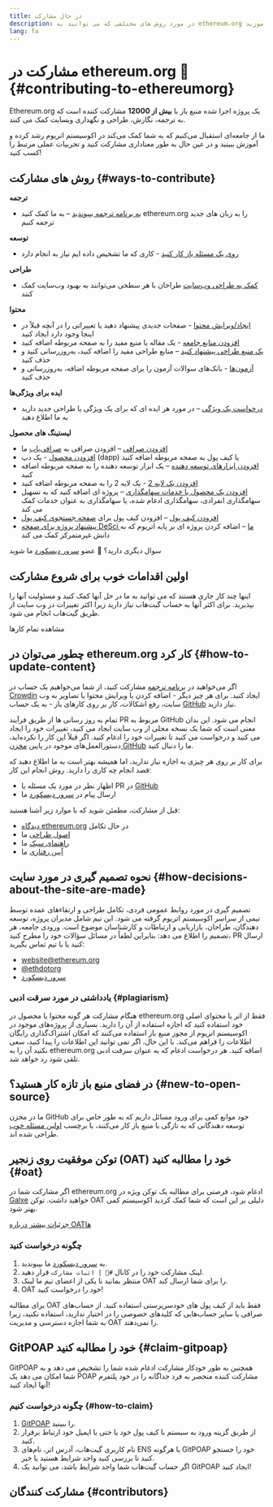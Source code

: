 ```yaml
---
title: در حال مشارکت
description: در مورد روش های مختلفی که می توانید به ethereum.org کمک کنید، بیاموزید
lang: fa
---
```


# مشارکت در ethereum.org 🦄 {#contributing-to-ethereumorg}

Ethereum.org یک پروژه اجرا شده منبع باز با **بیش از 12000** مشارکت کننده است که به ترجمه، نگارش، طراحی و نگهداری وبسایت کمک می کنند.

ما از جامعه‌ای استقبال می‌کنیم که به شما کمک می‌کند در اکوسیستم اتریوم رشد کرده و آموزش ببینید و در عین حال به طور معناداری مشارکت کنید و تجربیات عملی مرتبط را کسب کنید!

## روش های مشارکت {#ways-to-contribute}

**ترجمه**
- [به برنامه ترجمه بپیوندید](/contributing/translation-program/) – به ما کمک کنید ethereum.org را به زبان های جدید ترجمه کنیم

**توسعه**
- [روی یک مسئله باز کار کنید](https://github.com/ethereum/ethereum-org-website/issues) - کاری که ما تشخیص داده ایم نیاز به انجام دارد

**طراحی**
- [کمک به طراحی وب‌سایت](/contributing/design/) طراحان با هر سطحی می‌توانند به بهبود وب‌سایت کمک کنند

**محتوا**
- [ایجاد/ویرایش محتوا](/contributing/#how-to-update-content) - صفحات جدیدی پیشنهاد دهید یا تغییراتی را در آنچه قبلاً در اینجا وجود دارد ایجاد کنید
- [افزودن منابع جامعه](/contributing/content-resources/) - یک مقاله یا منبع مفید را به صفحه مربوطه اضافه کنید
- [یک منبع طراحی پیشنهاد کنید](/contributing/design/adding-design-resources/) – منابع طراحی مفید را اضافه کنید، به‌روزرسانی کنید و حذف کنید
- [آزمون‌ها](/contributing/quizzes/) - بانک‌های سوالات آزمون را برای صفحه مربوطه اضافه، به‌روزرسانی و حذف کنید

**ایده برای ویژگی‌ها**
- [درخواست یک ویژگی](https://github.com/ethereum/ethereum-org-website/issues/new?assignees=&labels=Type%3A+Feature&template=feature_request.yaml&title=) – در مورد هر ایده ای که برای یک ویژگی یا طراحی جدید دارید به ما اطلاع دهید

**لیستینگ های محصول**
- [افزودن صرافی](/contributing/adding-exchanges/) – افزودن صرافی به [صرافی‌یاب](/get-eth/#country-picker) ما
- [افزودن محصول](/contributing/adding-products/) - یک دپ (dapp) یا کیف پول به صفحه مربوطه اضافه کنید
- [افزودن ابزارهای توسعه دهنده](/contributing/adding-developer-tools/) – یک ابزار توسعه دهنده را به صفحه مربوطه اضافه کنید
- [افزودن یک لایه 2](/contributing/adding-layer-2s/) - یک لایه 2 را به صفحه مربوطه اضافه کنید
- [افزودن یک محصول یا خدمات سهامگذاری](/contributing/adding-staking-products/) – پروژه ای اضافه کنید که به تسهیل سهامگذاری انفرادی، سهامگذاری ادغام شده، یا سهامگذاری به عنوان خدمات کمک می کند
- [افزودن کیف پول](/contributing/adding-wallets/) – افزودن کیف پول برای [صفحه جستجوی کیف پول](/wallets/find-wallet/)
- [پیشنهاد پروژه برای صفحه DeSci ما](/contributing/adding-desci-projects/) – اضافه کردن پروژه ای بر پایه اتریوم که به دانش غیرمتمرکز کمک می کند

سوال دیگری دارید؟ 🤔 عضو [سرور دیسکورد](https://discord.gg/ethereum-org) ما شوید

## اولین اقدامات خوب برای شروع مشارکت

اینها چند کار جاری هستند که می توانید به ما در حل آنها کمک کنید و مسئولیت آنها را بپذیرید. برای اکثر آنها به حساب گیت‌هاب نیاز دارید زیرا اکثر تغییرات در وب سایت از طریق گیت‌هاب انجام می شود.

<IssuesList issues={gfissues} my={8} />

<ButtonLink href="https://github.com/ethereum/ethereum-org-website/issues">مشاهده تمام کارها</ButtonLink>

## چطور می‌توان در ethereum.org کار کرد {#how-to-update-content}

اگر می‌خواهید در [برنامه ترجمه](/contributing/translation-program/) مشارکت کنید، از شما می‌خواهیم یک حساب در [Crowdin](https://crowdin.com/project/ethereum-org) ایجاد کنید. برای هر چیز دیگر - اضافه کردن یا ویرایش محتوا یا تصاویر به وب سایت، رفع اشکالات، کار بر روی کارهای باز - به یک حساب [GitHub](https://github.com/) نیاز دارید.

تمام به روز رسانی ها از طریق فرآیند PR مربوط به GitHub انجام می شود. این بدان معنی است که شما یک نسخه محلی از وب سایت ایجاد می کنید، تغییرات خود را ایجاد می کنید و درخواست می کنید تا تغییرات خود را ادغام کنید. اگر قبلاً این کار را نکرده‌اید، دستورالعمل‌های موجود در پایین [مخزن GitHub](https://github.com/ethereum/ethereum-org-website) ما را دنبال کنید.

برای کار بر روی هر چیزی به اجازه نیاز ندارید، اما همیشه بهتر است به ما اطلاع دهید که قصد انجام چه کاری را دارید. روش انجام این کار:

- اظهار نظر در مورد یک مسئله یا PR در [GitHub](https://github.com/ethereum/ethereum-org-website)
- ارسال پیام در [سرور دیسکورد](https://discord.gg/ethereum-org) ما

قبل از مشارکت، مطمئن شوید که با موارد زیر آشنا هستید:

- [دیدگاه ethereum.org](/about/) در حال تکامل
- [اصول طراحی](/contributing/design-principles/) ما
- [راهنمای سبک](/contributing/style-guide/) ما
- [آیین رفتاری](/community/code-of-conduct) ما

<ContributorsQuizBanner className="mt-16 mb-8" />

## نحوه تصمیم گیری در مورد سایت {#how-decisions-about-the-site-are-made}

تصمیم گیری در مورد روابط عمومی فردی، تکامل طراحی و ارتقاءهای عمده توسط تیمی از سراسر اکوسیستم اتریوم گرفته می شود. این تیم شامل مدیران پروژه، توسعه دهندگان، طراحان، بازاریابی و ارتباطات و کارشناسان موضوع است. ورودی جامعه، هر تصمیم را اطلاع می دهد: بنابراین لطفاً در مسائل سؤالات خود را مطرح کنید، PR ارسال کنید یا با تیم تماس بگیرید:

- [website@ethereum.org](mailto:website@ethereum.org)
- [@ethdotorg](https://twitter.com/ethdotorg)
- [سرور دیسکورد](https://discord.gg/ethereum-org)

### یادداشتی در مورد سرقت ادبی {#plagiarism}

هنگام مشارکت هر گونه محتوا یا محصول در ethereum.org فقط از اثر یا محتوای اصلی خود استفاده کنید که اجازه استفاده از آن را دارید. بسیاری از پروژه‌های موجود در اکوسیستم اتریوم از مجوز منبع باز استفاده می‌کنند که امکان اشتراک‌گذاری رایگان اطلاعات را فراهم می‌کند. با این حال، اگر نمی توانید این اطلاعات را پیدا کنید، سعی نکنید آن را به ethereum.org اضافه کنید. هر درخواست‌ ادغام که به عنوان سرقت ادبی تلقی شود رد خواهد شد.

## در فضای منبع‌ باز تازه‌ کار هستید؟ {#new-to-open-source}

ما در مخزن GitHub خود موانع کمی برای ورود مسائل داریم که به طور خاص برای توسعه دهندگانی که به تازگی با منبع باز کار می‌کنند، با برچسب [اولین مسئله خوب](https://github.com/ethereum/ethereum-org-website/issues?q=is%3Aopen+is%3Aissue+label%3A%22good+first+issue%22) طراحی شده اند.

## توکن موفقیت روی زنجیر (OAT) خود را مطالبه کنید {#oat}

اگر مشارکت شما در ethereum.org ادغام شود، فرصتی برای مطالبه یک توکن ویژه در [Galxe](https://app.galxe.com/quest/ethereumorg) خواهید داشت. توکن OAT دلیلی بر این است که شما کمک کردید اکوسیستم کمی بهتر شود.

[جزئیات بیشتر درباره OATها](https://help.galxe.com/en/articles/9645630-create-quest-rewards#h_1c5d63ba03)

### چگونه درخواست کنید
1. به [سرور دیسکورد](https://discord.gg/ethereum-org) ما بپیوندید.
2. لینک مشارکت خود را در کانال `#🥇 | اثبات مشارکت` قرار دهید.
3. منتظر بمانید تا یکی از اعضای تیم ما لینک OAT را برای شما ارسال کند.
4. OAT‌ خود را درخواست کنید!

برای مطالبه OAT فقط باید از کیف پول های خودسرپرستی استفاده کنید. از حساب‌های صرافی یا سایر حساب‌هایی که کلیدهای خصوصی را در اختیار ندارید، استفاده نکنید، زیرا به شما اجازه دسترسی و مدیریت OAT را نمی‌دهند.

## GitPOAP خود را مطالبه کنید {#claim-gitpoap}

GitPOAP همچنین به طور خودکار مشارکت ادغام شده شما را تشخیص می دهد و به شما امکان می دهد یک POAP مشارکت کننده منحصر به فرد جداگانه را در خود پلتفرم آنها ایجاد کنید!


### چگونه درخواست کنیم {#how-to-claim}

1. [GitPOAP](https://www.gitpoap.io) را ببینید.
2. از طریق گزینه ورود به سیستم با کیف پول خود یا حتی با ایمیل خود ارتباط برقرار کنید.
3. نام کاربری گیت‌هاب، آدرس اتر، نام‌های ENS یا هرگونه GitPOAP خود را جستجو کنید تا بررسی کنید واجد شرایط هستید یا خیر.
4. اگر حساب گیت‌هاب شما واجد شرایط باشد، می توانید یک GitPOAP ایجاد کنید!

## مشارکت کنندگان {#contributors}

<Contributors />
